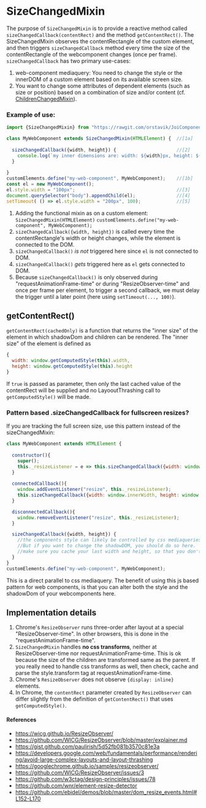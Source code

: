 # SizeChangedMixin
The purpose of `SizeChangedMixin` is to provide a reactive method called `sizeChangedCallback(contentRect)`
and the method `getContentRect()`.
The SizeChangedMixin observes the contentRectangle of the custom element, and then triggers 
`sizeChangedCallback` method every time the size of the contentRectangle of the webcomponent changes (once per frame).
`sizeChangedCallback` has two primary use-cases:
1. web-component mediaquery: You need to change the style or the innerDOM of a custom element based on 
its available screen size.
2. You want to change some attributes of dependent elements (such as size or position) 
based on a combination of size and/or content (cf. [ChildrenChangedMixin](ChildrenChangedMixin.md)).

### Example of use:

```javascript
import {SizeChangedMixin} from "https://rawgit.com/orstavik/JoiComponents/master/src/SizeChangedMixin.js";

class MyWebComponent extends SizeChangedMixin(HTMLElement) {  //[1a]
                                               
  sizeChangedCallback({width, height}) {                      //[2]
    console.log(`my inner dimensions are: width: ${width}px, height: ${height}px`);
  }                                                                
  
}
customElements.define("my-web-component", MyWebComponent);    //[1b]
const el = new MyWebComponent();                              
el.style.width = "100px";                                     //[3]
document.querySelector("body").appendChild(el);               //[4]
setTimeout( () => el.style.width = "200px", 100);             //[5]                          
```                                                                   
1. Adding the functional mixin as on a custom element:
`SizeChangedMixin(HTMLElement)`
`customElements.define("my-web-component", MyWebComponent);`
2. `sizeChangedCallback({width, height})` is called every time the contentRectangle's width or height 
changes, while the element is connected to the DOM.
3. `sizeChangedCallback()` *is not* triggered here since `el` is not connected to DOM.
4. `sizeChangedCallback()` *gets* triggered here as `el` gets connected to DOM.
5. Because `sizeChangedCallback()` is only observed during "requestAnimationFrame-time" or during "ResizeObserver-time" 
and once per frame per element, to trigger a second callback, 
we must delay the trigger until a later point (here using `setTimeout(..., 100)`).

## getContentRect()
`getContentRect(cachedOnly)` is a function that returns the "inner size" of the element in which 
shadowDom and children can be rendered. The "inner size" of the element is defined as 
```javascript
{
  width: window.getComputedStyle(this).width,
  height: window.getComputedStyle(this).height
}
```
If `true` is passed as parameter, then only the last cached value of the contentRect will be supplied and no
LayooutThrashing call to `getComputedStyle()` will be made.

### Pattern based .sizeChangedCallback for fullscreen resizes?
If you are tracking the full screen size, use this pattern instead of the sizeChangedMixin:

```javascript
class MyWebComponent extends HTMLElement {
                                               
  constructor(){
    super();
    this._resizeListener = e => this.sizeChangedCallback({width: window.innerWidth, height: window.innerHeight});
  }
  
  connectedCallback(){
    window.addEventListener("resize", this._resizeListener);
    this.sizeChangedCallback({width: window.innerWidth, height: window.innerHeight});
  }

  disconnectedCallback(){
    window.removeEventListener("resize", this._resizeListener);
  }

  sizeChangedCallback({width, height}) {
    //the components style can likely be controlled by css mediaqueries directly here.
    //But if you want to change the shadowDOM, you should do so here.
    //make sure you cache your last width and height, so that you don't redraw the shadowDom everytime you don't want.
  }                                                                
}
customElements.define("my-web-component", MyWebComponent);
```                                                                   
This is a direct parallel to css mediaquery. 
The benefit of using this js based pattern for web components, 
is that you can alter both the style and the shadowDom of your webcomponents here.

## Implementation details
1. Chrome's `ResizeObserver` runs three-order after layout at a special "ResizeObserver-time". 
In other browsers, this is done in the "requestAnimationFrame-time".
2. `SizeChangedMixin` handles **no css transforms**, neither at ResizeObserver-time nor requestAnimationFrame-time.
This is ok because the size of the children are transformed same as the parent.
If you really need to handle css transforms as well, then check, cache and parse the style.transform 
tag at requestAnimationFrame-time. 
3. Chrome's `ResizeObserver` does not observe `{display: inline}` elements.
4. In Chrome, the `contentRect` parameter created by `ResizeObserver` can differ slightly from 
the definition of `getContentRect()` that uses `getComputedStyle()`.

#### References
* https://wicg.github.io/ResizeObserver/
* https://github.com/WICG/ResizeObserver/blob/master/explainer.md
* https://gist.github.com/paulirish/5d52fb081b3570c81e3a
* https://developers.google.com/web/fundamentals/performance/rendering/avoid-large-complex-layouts-and-layout-thrashing
* https://googlechrome.github.io/samples/resizeobserver/
* https://github.com/WICG/ResizeObserver/issues/3
* https://github.com/w3ctag/design-principles/issues/78
* https://github.com/wnr/element-resize-detector
* https://github.com/ebidel/demos/blob/master/dom_resize_events.html#L152-L170
